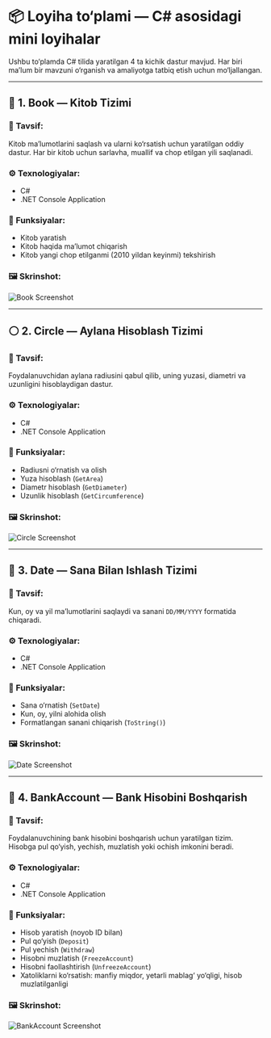 # 📦 Loyiha to‘plami — C# asosidagi mini loyihalar

Ushbu to‘plamda C# tilida yaratilgan 4 ta kichik dastur mavjud. Har biri ma’lum bir mavzuni o‘rganish va amaliyotga tatbiq etish uchun mo‘ljallangan.

---

## 📘 1. Book — Kitob Tizimi

### 📌 Tavsif:
Kitob ma’lumotlarini saqlash va ularni ko‘rsatish uchun yaratilgan oddiy dastur. Har bir kitob uchun sarlavha, muallif va chop etilgan yili saqlanadi.

### ⚙️ Texnologiyalar:
- C#
- .NET Console Application

### 🔑 Funksiyalar:
- Kitob yaratish
- Kitob haqida ma’lumot chiqarish
- Kitob yangi chop etilganmi (2010 yildan keyinmi) tekshirish

### 🖼️ Skrinshot:
![Book Screenshot](./screenshots/book.png)

---

## ⚪ 2. Circle — Aylana Hisoblash Tizimi

### 📌 Tavsif:
Foydalanuvchidan aylana radiusini qabul qilib, uning yuzasi, diametri va uzunligini hisoblaydigan dastur.

### ⚙️ Texnologiyalar:
- C#
- .NET Console Application

### 🔑 Funksiyalar:
- Radiusni o‘rnatish va olish
- Yuza hisoblash (`GetArea`)
- Diametr hisoblash (`GetDiameter`)
- Uzunlik hisoblash (`GetCircumference`)

### 🖼️ Skrinshot:
![Circle Screenshot](./screenshots/circle.png)

---

## 📅 3. Date — Sana Bilan Ishlash Tizimi

### 📌 Tavsif:
Kun, oy va yil ma’lumotlarini saqlaydi va sanani `DD/MM/YYYY` formatida chiqaradi.

### ⚙️ Texnologiyalar:
- C#
- .NET Console Application

### 🔑 Funksiyalar:
- Sana o‘rnatish (`SetDate`)
- Kun, oy, yilni alohida olish
- Formatlangan sanani chiqarish (`ToString()`)

### 🖼️ Skrinshot:
![Date Screenshot](./Pictures/pic1.jpg)

---

## 🏦 4. BankAccount — Bank Hisobini Boshqarish

### 📌 Tavsif:
Foydalanuvchining bank hisobini boshqarish uchun yaratilgan tizim. Hisobga pul qo‘yish, yechish, muzlatish yoki ochish imkonini beradi.

### ⚙️ Texnologiyalar:
- C#
- .NET Console Application

### 🔑 Funksiyalar:
- Hisob yaratish (noyob ID bilan)
- Pul qo‘yish (`Deposit`)
- Pul yechish (`Withdraw`)
- Hisobni muzlatish (`FreezeAccount`)
- Hisobni faollashtirish (`UnfreezeAccount`)
- Xatoliklarni ko‘rsatish: manfiy miqdor, yetarli mablag‘ yo‘qligi, hisob muzlatilganligi

### 🖼️ Skrinshot:
![BankAccount Screenshot](./screenshots/bankaccount.png)
